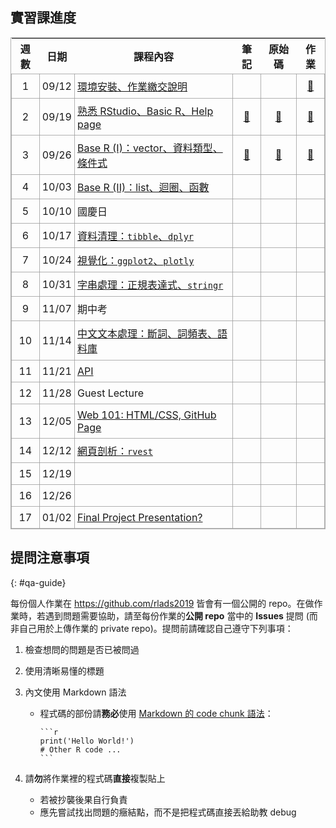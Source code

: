## 實習課進度

| 週數   | 日期     | 課程內容                                    | 筆記        | 原始碼     | 作業      |
|--------|----------|------------------------------------------|-------------|------------|-----------|
|   1    |  09/12   | [環境安裝、作業繳交說明][s1]                  |             |            | [🔗][hw1] |
|   2    |  09/19   | [熟悉 RStudio、Basic R、Help page][s2]      | [🔗][note2] | [🔗][src2] | [🔗][hw2] |
|   3    |  09/26   | [Base R (I)：vector、資料類型、條件式][s3]    | [🔗][note3] | [🔗][src3] | [🔗][hw3] |
|   4    |  10/03   | [Base R (II)：list、迴圈、函數][s4]          |             |            |           |
|   5    |  10/10   |               國慶日                        |             |            |           |
|   6    |  10/17   | [資料清理：`tibble`、`dplyr`][s6]            |             |            |           |
|   7    |  10/24   | [視覺化：`ggplot2`、`plotly`][s7]            |             |            |           |
|   8    |  10/31   | [字串處理：正規表達式、`stringr`][s8]          |             |            |           |
|   9    |  11/07   |               期中考                        |             |            |           |
|   10    |  11/14   | [中文文本處理：斷詞、詞頻表、語料庫][s10]         |             |            |           |
|   11    |  11/21   | [API][s11]                                  |             |            |           |
|   12    |  11/28   |              Guest Lecture                  |             |            |           |
|   13    |  12/05   | [Web 101: HTML/CSS, GitHub Page][s13]       |             |            |           |
|   14    |  12/12   | [網頁剖析：`rvest`][s14]                      |             |            |           |
|   15    |  12/19   |                                             |             |            |           |
|   16    |  12/26   |                                             |             |            |           |
|   17    |  01/02   |        [Final Project Presentation?](#)      |             |            |           |


<!-- Block 1: Base R -->
[s1]: https://docs.google.com/presentation/d/1wqK0tNB08ccZettohy54OgOdgae77udNeX3-41tm3K0/edit?usp=sharing
[hw1]: https://github.com/rlads2019/_hw-demo

[s2]: https://docs.google.com/presentation/d/1mW5SFnIoHYKxZxNXbEy7XntcMVRDMnHRjk7QeAcAhag/edit?usp=sharing
[note2]: ./notes/02.html
[src2]: ./src/02.zip
[hw2]: https://github.com/rlads2019/hw2-draft

[s3]: https://docs.google.com/presentation/d/1nh2lgojcSJ4Ix4870CYoeMm2mqJuLC7xpMjShHFLEKo/edit?usp=sharing
[note3]: ./notes/03.html
[src3]: ./src/03.zip
[hw3]: https://github.com/rlads2019/hw3-draft

[s4]: #
[note4]: #
[src4]: #
[hw4]: #

<!-- Block 2：data frame -->
[s6]: #
[note6]: #
[src6]: #
[hw6]: #

[s7]: #
[note7]: #
[src7]: #
[hw7]: #

[s8]: #
[note8]: #
[src8]: #
[hw8]: #

<!-- Block 3: 文本處理 -->
[s10]: #
[note10]: #
[src10]: #
[hw10]: #

[s11]: #
[note11]: #
[src11]: #
[hw11]: #

[s13]: #
[note13]: #
[src13]: #
[hw13]: #

[s14]: #
[note14]: #
[src14]: #
[hw14]: #


## 提問注意事項
{: #qa-guide}

每份個人作業在 <https://github.com/rlads2019> 皆會有一個公開的 repo。在做作業時，若遇到問題需要協助，請至每份作業的**公開 repo** 當中的 **Issues** 提問 (而非自己用於上傳作業的 private repo)。提問前請確認自己遵守下列事項：

1. 檢查想問的問題是否已被問過

1. 使用清晰易懂的標題

1. 內文使用 Markdown 語法

    - 程式碼的部份請**務必**使用 [Markdown 的 code chunk 語法](https://help.github.com/en/articles/creating-and-highlighting-code-blocks)：
    
        ````
        ```r
        print('Hello World!')
        # Other R code ...
        ```
        ````

1. 請**勿**將作業裡的程式碼**直接**複製貼上
    - 若被抄襲後果自行負責
    - 應先嘗試找出問題的癥結點，而不是把程式碼直接丟給助教 debug


<style>
table {
    width: 100%;
    border: 1.6px solid #9c9c9cc9;
}
td {
    padding: 7px 4px;
    border: 1.6px solid #9c9c9cc9;
}
td:nth-child(1), td:nth-child(2), td:nth-child(n+4) {
    text-align: center;
}
</style>

<script>
function show() {
    document.querySelectorAll('a').forEach(ele => {
        if (ele.href == 'https://rlads2019.github.io/lab/#') {
            ele.style.display = "inline";
        }
    });
}
function hide() {
    document.querySelectorAll('a').forEach(ele => {
        if (ele.href == 'https://rlads2019.github.io/lab/#') {
            ele.style.display = "none";
        }
    });
}

document.addEventListener('load', () => {
    hide();
})
</script>

